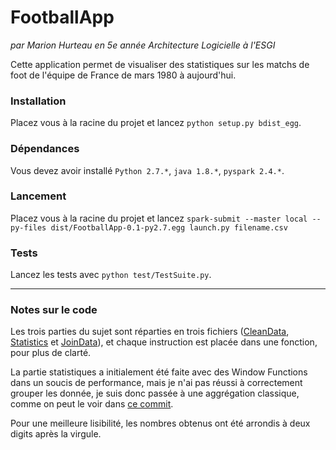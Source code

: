 # FootballApp
_par Marion Hurteau en 5e année Architecture Logicielle à l'ESGI_

Cette application permet de visualiser des statistiques sur les matchs de foot de l'équipe de France de mars 1980 à aujourd'hui.

### Installation
Placez vous à la racine du projet et lancez `python setup.py bdist_egg`.

### Dépendances
Vous devez avoir installé `Python 2.7.*`, `java 1.8.*`, `pyspark 2.4.*`.

### Lancement
Placez vous à la racine du projet et lancez `spark-submit --master local --py-files dist/FootballApp-0.1-py2.7.egg launch.py filename.csv`

### Tests
Lancez les tests avec `python test/TestSuite.py`.

------------
### Notes sur le code
Les trois parties du sujet sont réparties en trois fichiers ([CleanData](https://github.com/MarionLeHerisson/Spark/blob/master/src/CleanData.py), [Statistics](https://github.com/MarionLeHerisson/Spark/blob/master/src/Statistics.py) et [JoinData](https://github.com/MarionLeHerisson/Spark/blob/master/src/JoinData.py)), et chaque instruction est placée dans une fonction, pour plus de clarté.

La partie statistiques a initialement été faite avec des Window Functions dans un soucis de performance, mais je n'ai pas réussi à correctement grouper les donnée, je suis donc passée à une aggrégation classique, comme on peut le voir dans [ce commit](https://github.com/MarionLeHerisson/Spark/commit/52c0e5b463fefd307804fd755562cb79f3a1e126#diff-c5a3670d080c8859fd5ff02288458438L24-L40).

Pour une meilleure lisibilité, les nombres obtenus ont été arrondis à deux digits après la virgule.